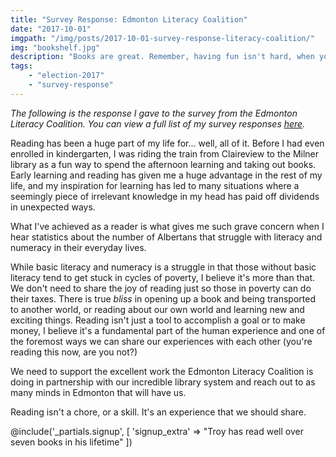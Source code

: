 ```yaml
---
title: "Survey Response: Edmonton Literacy Coalition"
date: "2017-10-01"
imgpath: "/img/posts/2017-10-01-survey-response-literacy-coalition/"
img: "bookshelf.jpg"
description: "Books are great. Remember, having fun isn't hard, when you've got a library card."
tags: 
    - "election-2017"
    - "survey-response"
---
```


*The following is the response I gave to the survey from the Edmonton Literacy Coalition. You can view a full list of my survey responses [here](/survey-responses).*

Reading has been a huge part of my life for... well, all of it. Before I had even enrolled in kindergarten, I was riding the train
from Claireview to the Milner library as a fun way to spend the afternoon learning and taking out books. Early learning
and reading has given me a huge advantage in the rest of my life, and my inspiration for learning has led to many situations
where a seemingly piece of irrelevant knowledge in my head has paid off dividends in unexpected ways.

What I've achieved as a reader is what gives me such grave concern when I hear statistics about the number of Albertans that
struggle with literacy and numeracy in their everyday lives.

While basic literacy and numeracy is a struggle in that those without basic literacy tend to get stuck in cycles of poverty,
I believe it's more than that. We don't need to share the joy of reading just so those in poverty can do their taxes. There
is true *bliss* in opening up a book and being transported to another world, or reading about our own world and learning new
and exciting things. Reading isn't just a tool to accomplish a goal or to make money, I believe it's a fundamental part of
the human experience and one of the foremost ways we can share our experiences with each other (you're reading this now, are you not?)

We need to support the excellent work the Edmonton Literacy Coalition is doing in partnership with our incredible library system
and reach out to as many minds in Edmonton that will have us.

Reading isn't a chore, or a skill. It's an experience that we should share.

@include('_partials.signup', [ 'signup_extra' => "Troy has read well over seven books in his lifetime" ])
